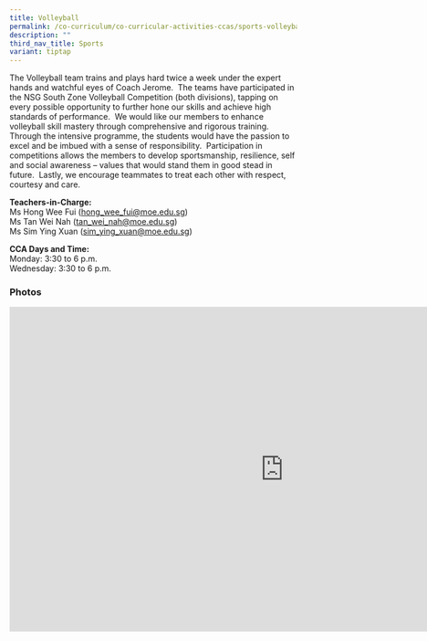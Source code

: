 ```yaml
---
title: Volleyball
permalink: /co-curriculum/co-curricular-activities-ccas/sports-volleyball/
description: ""
third_nav_title: Sports
variant: tiptap
---
```

<p>The Volleyball team trains and plays hard twice a week under the expert
hands and watchful eyes of Coach Jerome.&nbsp; The teams have participated
in the NSG South Zone Volleyball Competition (both divisions), tapping
on every possible opportunity to further hone our skills and achieve high
standards of performance.&nbsp; We would like our members to enhance volleyball
skill mastery through comprehensive and rigorous training.&nbsp; Through
the intensive programme, the students would have the passion to excel and
be imbued with a sense of responsibility.&nbsp; Participation in competitions
allows the members to develop sportsmanship, resilience, self and social
awareness – values that would stand them in good stead in future.&nbsp;
Lastly, we encourage teammates to treat each other with respect, courtesy
and care.</p>
<p><strong>Teachers-in-Charge:</strong>
<br>Ms Hong Wee Fui (<a href="mailto:hong_wee_fui@moe.edu.sg" rel="noopener noreferrer nofollow" target="_blank">hong_wee_fui@moe.edu.sg</a>)
<br>Ms Tan Wei Nah (<a href="mailto:tan_wei_nah@moe.edu.sg" rel="noopener noreferrer nofollow" target="_blank">tan_wei_nah@moe.edu.sg</a>)
<br>Ms Sim Ying Xuan (<a href="mailto:sim_ying_xuan@moe.edu.sg" rel="noopener noreferrer nofollow" target="_blank">sim_ying_xuan@moe.edu.sg</a>)</p>
<p><strong>CCA Days and Time:</strong>
<br>Monday: 3:30 to 6 p.m.
<br>Wednesday: 3:30 to 6 p.m.</p>
<h3>Photos</h3>
<div class="iframe-wrapper">
<iframe height="569" width="960" allowfullscreen="true" frameborder="0" src="https://docs.google.com/presentation/d/e/2PACX-1vRpIXMZHUg9RfT4L4Mm0aJPpR9NguswjzkBcF7KvzWDsGEG1_KkGWrvJ9aJEUZfRxMqyASWWd7-ERoa/embed?start=false&amp;loop=false&amp;delayms=3000"></iframe>
</div>
<p></p>
